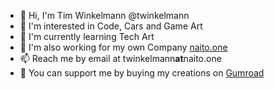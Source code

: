 - 👋 Hi, I'm Tim Winkelmann @twinkelmann
- 👀 I'm interested in Code, Cars and Game Art
- 🌱 I'm currently learning Tech Art
- 💼 I'm also working for my own Company [naito.one](https://naito.one)
- 📫 Reach me by email at twinkelmann**at**naito.one
- 💸 You can support me by buying my creations on [Gumroad](https://twinkelmann.gumroad.com/)

<!---
winktim/winktim is a ✨ special ✨ repository because its `README.md` (this file) appears on your GitHub profile.
You can click the Preview link to take a look at your changes.
--->
